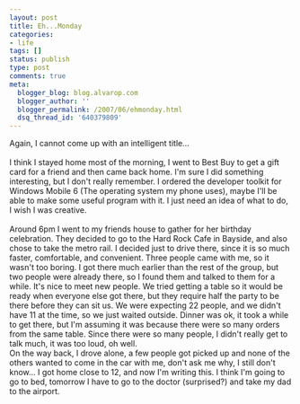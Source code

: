 ```yaml
---
layout: post
title: Eh...Monday
categories:
- life
tags: []
status: publish
type: post
comments: true
meta:
  blogger_blog: blog.alvarop.com
  blogger_author: ''
  blogger_permalink: /2007/06/ehmonday.html
  dsq_thread_id: '640379809'
---
```

Again, I cannot come up with an intelligent title...<br /><br />I think I stayed home most of the morning, I went to Best Buy to get a gift card for a friend and then came back home. I'm sure I did something interesting, but I don't really remember. I ordered the developer toolkit for Windows Mobile 6 (The operating system my phone uses), maybe I'll be able to make some useful program with it. I just need an idea of what to do, I wish I was creative.<br /><br />Around 6pm I went to my friends house to gather for her birthday celebration. They decided to go to the Hard Rock Cafe in Bayside, and also chose to take the metro rail. I decided just to drive there, since it is so much faster, comfortable, and convenient. Three people came with me, so it wasn't too boring. I got there much earlier than the rest of the group, but two people were already there, so I found them and talked to them for a while. It's nice to meet new people. We tried getting a table so it would be ready when everyone else got there, but they require half the party to be there before they can sit us. We were expecting 22 people, and we didn't have 11 at the time, so we just waited outside. Dinner was ok, it took a while to get there, but I'm assuming it was because there were so many orders from the same table. Since there were so many people, I didn't really get to talk much, it was too loud, oh well.<br />On the way back, I drove alone, a few people got picked up and none of the others wanted to come in the car with me, don't ask me why, I still don't know... I got home close to 12, and now I'm writing this. I think I'm going to go to bed, tomorrow I have to go to the doctor (surprised?) and take my dad to the airport.

